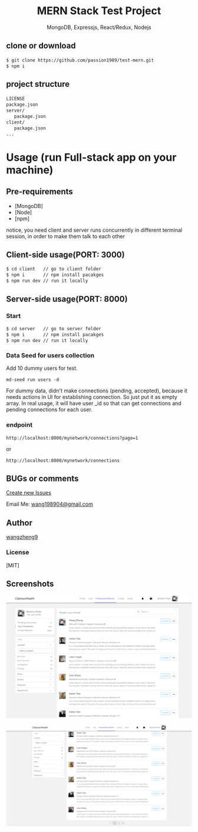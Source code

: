 <h1 align="center">
MERN Stack Test Project
</h1>
<p align="center">
MongoDB, Expressjs, React/Redux, Nodejs
</p>

## clone or download

```terminal
$ git clone https://github.com/passion1989/test-mern.git
$ npm i
```

## project structure

```terminal
LICENSE
package.json
server/
   package.json
client/
   package.json
...
```

# Usage (run Full-stack app on your machine)

## Pre-requirements

- [MongoDB]
- [Node]
- [npm]

notice, you need client and server runs concurrently in different terminal session, in order to make them talk to each other

## Client-side usage(PORT: 3000)

```terminal
$ cd client   // go to client folder
$ npm i       // npm install pacakges
$ npm run dev // run it locally
```

## Server-side usage(PORT: 8000)

### Start

```terminal
$ cd server   // go to server folder
$ npm i       // npm install pacakges
$ npm run dev // run it locally
```

### Data Seed for users collection

Add 10 dummy users for test.

```terminal
md-seed run users -d
```

For dummy data, didn't make connections (pending, accepted), because it needs actions in UI for establishing connection.
So just put it as empty array.
In real usage, it will have user \_id so that can get connections and pending connections for each user.

### endpoint

```curl
http://localhost:8000/mynetwork/connections?page=1
```

or

```curl
http://localhost:8000/mynetwork/connections
```

## BUGs or comments

[Create new Issues](https://github.com/passion1989/test-mern/issues)

Email Me: wang198904@gmail.com

## Author

[wangzheng9](https://www.linkedin.com/in/jameswangvisionlab)

### License

[MIT]

## Screenshots

![1](1.png?raw=true)

![2](2.png?raw=true)
